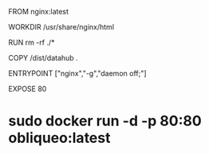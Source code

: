 FROM nginx:latest

WORKDIR /usr/share/nginx/html

RUN rm -rf ./*

COPY /dist/datahub .

ENTRYPOINT ["nginx","-g","daemon off;"]

EXPOSE 80

# sudo docker run -d -p 80:80 obliqueo:latest
